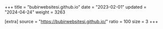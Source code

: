 +++
title = "bubirwebsitesi.github.io"
date = "2023-02-01"
updated = "2024-04-24"
weight = 3263

[extra]
source = "https://bubirwebsitesi.github.io/"
ratio = 100
size = 3
+++
